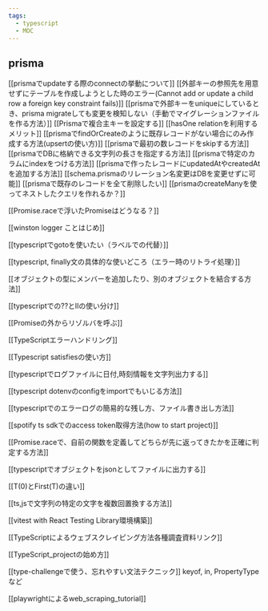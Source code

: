 ```yaml
---
tags:
  - typescript
  - MOC
---
```

## prisma
[[prismaでupdateする際のconnectの挙動について]]
[[外部キーの参照先を用意せずにテーブルを作成しようとした時のエラー(Cannot add or update a child row a foreign key constraint fails)]]
[[prismaで外部キーをuniqueにしているとき、prisma migrateしても変更を検知しない（手動でマイグレーションファイルを作る方法）]]
[[Prismaで複合主キーを設定する]]
[[hasOne relationを利用するメリット]]
[[prismaでfindOrCreateのように既存レコードがない場合にのみ作成する方法(upsertの使い方)]]
[[prismaで最初の数レコードをskipする方法]]
[[prismaでDBに格納できる文字列の長さを指定する方法]]
[[prismaで特定のカラムにindexをつける方法]]
[[prismaで作ったレコードにupdatedAtやcreatedAtを追加する方法]]
[[schema.prismaのリレーション名変更はDBを変更せずに可能]]
[[prismaで既存のレコードを全て削除したい]]
[[prismaのcreateManyを使ってネストしたクエリを作れるか？]]

[[Promise.raceで浮いたPromiseはどうなる？]]

[[winston logger ことはじめ]]

[[typescriptでgotoを使いたい（ラベルでの代替）]]

[[typescript, finally文の具体的な使いどころ（エラー時のリトライ処理）]]

[[オブジェクトの型にメンバーを追加したり、別のオブジェクトを結合する方法]]

[[typescriptでの??とIIの使い分け]]

[[Promiseの外からリゾルバを呼ぶ]]

[[TypeScriptエラーハンドリング]]

[[Typescript satisfiesの使い方]]

[[typescriptでログファイルに日付,時刻情報を文字列出力する]]

[[typescript dotenvのconfigをimportでもいじる方法]]

[[typescriptでのエラーログの簡易的な残し方、ファイル書き出し方法]]

[[spotify ts sdkでのaccess token取得方法(how to start project)]]

[[Promise.raceで、自前の関数を定義してどちらが先に返ってきたかを正確に判定する方法]]

[[typescriptでオブジェクトをjsonとしてファイルに出力する]]

[[T(0)とFirst(T)の違い]]

[[ts,jsで文字列の特定の文字を複数回置換する方法]]

[[vitest with React Testing Library環境構築]]

[[TypeScriptによるウェブスクレイピング方法各種調査資料リンク]]

[[TypeScript_projectの始め方]]

[[type-challengeで使う、忘れやすい文法テクニック]]
keyof, in, PropertyTypeなど

[[playwrightによるweb_scraping_tutorial]]